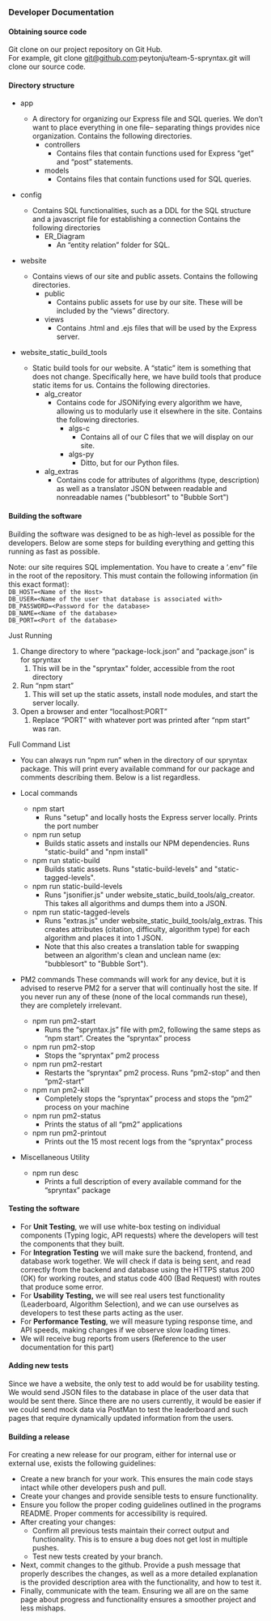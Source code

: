 ### Developer Documentation

#### Obtaining source code

Git clone on our project repository on Git Hub.   
For example, git clone [git@github.com](mailto:git@github.com):peytonju/team-5-spryntax.git will clone our source code. 

#### Directory structure

- app
  - A directory for organizing our Express file and SQL queries. We don’t want to place everything in one file– separating things provides nice organization.
  Contains the following directories.
    - controllers
        - Contains files that contain functions used for Express “get” and “post” statements.
    - models
        - Contains files that contain functions used for SQL queries.

- config
  - Contains SQL functionalities, such as a DDL for the SQL structure and a javascript file for establishing a connection
  Contains the following directories
    - ER\_Diagram
        - An “entity relation” folder for SQL.

- website
  - Contains views of our site and public assets.
  Contains the following directories.
    - public
        - Contains public assets for use by our site. These will be included by the “views” directory.
    - views
        - Contains .html and .ejs files that will be used by the Express server.

- website\_static\_build\_tools
  - Static build tools for our website. A “static” item is something that does not change. Specifically here, we have build tools that produce static items for us.
  Contains the following directories.
    - alg\_creator
        - Contains code for JSONifying every algorithm we have, allowing us to modularly use it elsewhere in the site.
        Contains the following directories.
            - algs-c
                - Contains all of our C files that we will display on our site.
            - algs-py
                - Ditto, but for our Python files.
    - alg\_extras
        - Contains code for attributes of algorithms (type, description) as well as a translator JSON between readable and nonreadable names ("bubblesort" to "Bubble Sort")

#### Building the software

Building the software was designed to be as high-level as possible for the developers. Below are some steps for building everything and getting this running as fast as possible.

Note: our site requires SQL implementation. You have to create a ‘.env” file in the root of the repository. This must contain the following information (in this exact format):  
	`DB_HOST=<Name of the Host>`  
    `DB_USER=<Name of the user that database is associated with>`  
    `DB_PASSWORD=<Password for the database>`  
    `DB_NAME=<Name of the database>`  
    `DB_PORT=<Port of the database>`

Just Running

1. Change directory to where “package-lock.json” and “package.json” is for spryntax
   1. This will be in the "spryntax" folder, accessible from the root directory
2. Run “npm start”  
   1. This will set up the static assets, install node modules, and start the server locally.  
3. Open a browser and enter “localhost:PORT”  
   1. Replace “PORT” with whatever port was printed after “npm start” was ran.

Full Command List

- You can always run “npm run” when in the directory of our spryntax package. This will print every available command for our package and comments describing them. Below is a list regardless.

- Local commands
    - npm start  
        - Runs "setup" and locally hosts the Express server locally. Prints the port number
    - npm run setup
        - Builds static assets and installs our NPM dependencies. Runs "static-build" and "npm install"
    - npm run static-build
        - Builds static assets. Runs "static-build-levels" and "static-tagged-levels".
    - npm run static-build-levels
        - Runs "jsonifier.js" under website_static_build_tools/alg_creator. This takes all algorithms and dumps them into a JSON.
    - npm run static-tagged-levels
        - Runs "extras.js" under website_static_build_tools/alg_extras. This creates attributes (citation, difficulty, algorithm type) for each algorithm and places it into 1 JSON.
        - Note that this also creates a translation table for swapping between an algorithm's clean and unclean name (ex: "bubblesort" to "Bubble Sort").

- PM2 commands
These commands will work for any device, but it is advised to reserve PM2 for a server that will continually host the site. If you never run any of these (none of the local commands run these), they are completely irrelevant.
    - npm run pm2-start  
        - Runs the “spryntax.js” file with pm2, following the same steps as “npm start”. Creates the “spryntax” process  
    - npm run pm2-stop  
        - Stops the “spryntax” pm2 process  
    - npm run pm2-restart  
        - Restarts the “spryntax” pm2 process. Runs “pm2-stop” and then “pm2-start”  
    - npm run pm2-kill  
        - Completely stops the “spryntax” process and stops the “pm2” process on your machine  
    - npm run pm2-status  
        - Prints the status of all “pm2” applications  
    - npm run pm2-printout  
        - Prints out the 15 most recent logs from the “spryntax” process

- Miscellaneous Utility
    - npm run desc  
        - Prints a full description of every available command for the “spryntax” package

#### Testing the software

* For **Unit Testing**, we will use white-box testing on individual components (Typing logic, API requests) where the developers will test the components that they built.  
* For **Integration Testing** we will make sure the backend, frontend, and database work together. We will check if data is being sent, and read correctly from the backend and database using the HTTPS status 200 (OK) for working routes, and status code 400 (Bad Request) with routes that produce some error.   
* For **Usability Testing,** we will see real users test functionality (Leaderboard, Algorithm Selection), and we can use ourselves as developers to test these parts acting as the user.  
* For **Performance Testing**, we will measure typing response time, and API speeds, making changes if we observe slow loading times.  
* We will receive bug reports from users (Reference to the user documentation for this part)

#### Adding new tests

Since we have a website, the only test to add would be for usability testing. We would send JSON files to the database in place of the user data that would be sent there. Since there are no users currently, it would be easier if we could send mock data via PostMan to test the leaderboard and such pages that require dynamically updated information from the users. 

#### Building a release

For creating a new release for our program, either for internal use or external use, exists the following guidelines:

- Create a new branch for your work. This ensures the main code stays intact while other developers push and pull.  
- Create your changes and provide sensible tests to ensure functionality.   
- Ensure you follow the proper coding guidelines outlined in the programs README. Proper comments for accessibility is required.  
- After creating your changes:  
  - Confirm all previous tests maintain their correct output and functionality. This is to ensure a bug does not get lost in multiple pushes.  
  - Test new tests created by your branch.  
- Next, commit changes to the github. Provide a push message that properly describes the changes, as well as a more detailed explanation is the provided description area with the functionality, and how to test it.  
- Finally, communicate with the team. Ensuring we all are on the same page about progress and functionality ensures a smoother project and less mishaps. 
